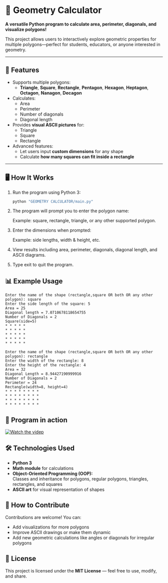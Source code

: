 # 🧮 Geometry Calculator

**A versatile Python program to calculate area, perimeter, diagonals, and visualize polygons!**  

This project allows users to interactively explore geometric properties for multiple polygons—perfect for students, educators, or anyone interested in geometry.

---

## 🌟 Features

- Supports multiple polygons:  
  - **Triangle**, **Square**, **Rectangle**, **Pentagon**, **Hexagon**, **Heptagon**, **Octagon**, **Nanagon**, **Decagon**
- Calculates:
  - Area 
  - Perimeter 
  - Number of diagonals 
  - Diagonal length  
- Provides **visual ASCII pictures** for:
  - Triangle  
  - Square  
  - Rectangle
- Advanced features:
  - Let users input **custom dimensions** for any shape  
  - Calculate **how many squares can fit inside a rectangle**  

---

## 🖥️ How It Works

1. Run the program using Python 3:

   ```bash
   python "GEOMETRY CALCULATOR/main.py"
   ```

2. The program will prompt you to enter the polygon name:

   Example: square, rectangle, triangle, or any other supported polygon.

3. Enter the dimensions when prompted:

   Example: side lengths, width & height, etc.

4. View results including area, perimeter, diagonals, diagonal length, and ASCII diagrams.

5. Type exit to quit the program.

## 📊 Example Usage

```text
Enter the name of the shape (rectangle,square OR both OR any other polygon): square
Enter the side length of the square: 5
Area = 25
Diagonal length = 7.0710678118654755
Number of Diagonals = 2
Square(side=5)
* * * * * 
* * * * * 
* * * * * 
* * * * * 
* * * * * 
```

```text
Enter the name of the shape (rectangle,square OR both OR any other polygon): rectangle
Enter the width of the rectangle: 8
Enter the height of the rectangle: 4
Area = 32
Diagonal Length = 8.94427190999916
Number of Diagonals = 2
Perimeter = 24
Rectangle(width=8, height=4)
* * * * * * * *
* * * * * * * *
* * * * * * * *
* * * * * * * *
```

## 🎥 Program in action

[![Watch the videp](https://img.youtube.com/vi/qYFxdlPBKOQ/0.jpg)](https://youtu.be/qYFxdlPBKOQ)

## 🛠️ Technologies Used

- **Python 3**
- **Math module** for calculations
- **Object-Oriented Programming (OOP):**  
  Classes and inheritance for polygons, regular polygons, triangles, rectangles, and squares
- **ASCII art** for visual representation of shapes

## 🔧 How to Contribute

Contributions are welcome! You can:

- Add visualizations for more polygons  
- Improve ASCII drawings or make them dynamic  
- Add new geometric calculations like angles or diagonals for irregular polygons  

## 📜 License

This project is licensed under the **MIT License** — feel free to use, modify, and share.
